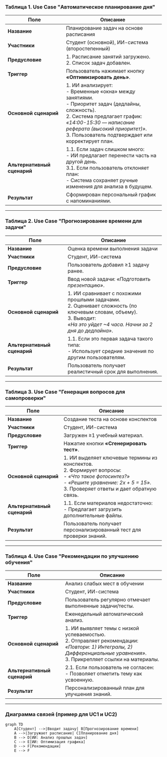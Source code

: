 ### **Таблица 1. Use Case "Автоматическое планирование дня"**
| **Поле**               | **Описание** |
|------------------------|-------------|
| **Название**           | Планирование задач на основе расписания |
| **Участники**          | Студент (основной), ИИ-система (второстепенный) |
| **Предусловие**        | 1. Расписание занятий загружено.<br>2. Список задач добавлен. |
| **Триггер**            | Пользователь нажимает кнопку **«Оптимизировать день»**. |
| **Основной сценарий**  | 1. ИИ анализирует:<br>   - Временные «окна» между занятиями.<br>   - Приоритет задач (дедлайны, сложность).<br>2. Система предлагает график:<br>   *«14:00-15:30 — написание реферата (высокий приоритет)»*.<br>3. Пользователь подтверждает или корректирует план. |
| **Альтернативный сценарий** | 1.1. Если задач слишком много:<br>   - ИИ предлагает перенести часть на другой день.<br>3.1. Если пользователь отклоняет план:<br>   - Система сохраняет ручные изменения для анализа в будущем. |
| **Результат**          | Сформирован персональный график с напоминаниями. |

---

### **Таблица 2. Use Case "Прогнозирование времени для задачи"**
| **Поле**               | **Описание** |
|------------------------|-------------|
| **Название**           | Оценка времени выполнения задачи |
| **Участники**          | Студент, ИИ-система |
| **Предусловие**        | Пользователь добавил ≥1 задачу ранее. |
| **Триггер**            | Ввод новой задачи: *«Подготовить презентацию»*. |
| **Основной сценарий**  | 1. ИИ сравнивает с похожими прошлыми задачами.<br>2. Оценивает сложность (по ключевым словам, объему).<br>3. Выводит:<br>   *«На это уйдет ~4 часа. Начни за 2 дня до дедлайна»*. |
| **Альтернативный сценарий** | 1.1. Если это первая задача такого типа:<br>   - Использует средние значения по другим пользователям. |
| **Результат**          | Пользователь получает реалистичный срок для выполнения. |

---

### **Таблица 3. Use Case "Генерация вопросов для самопроверки"**
| **Поле**               | **Описание** |
|------------------------|-------------|
| **Название**           | Создание теста на основе конспектов |
| **Участники**          | Студент, ИИ-система |
| **Предусловие**        | Загружен ≥1 учебный материал. |
| **Триггер**            | Нажатие кнопки **«Сгенерировать тест»**. |
| **Основной сценарий**  | 1. ИИ выделяет ключевые термины из конспектов.<br>2. Формирует вопросы:<br>   - *«Что такое фотосинтез?»*<br>   - *«Решите уравнение: 2x + 5 = 15»*.<br>3. Проверяет ответы и дает обратную связь. |
| **Альтернативный сценарий** | 1.1. Если материалов недостаточно:<br>   - Предлагает загрузить дополнительные файлы. |
| **Результат**          | Пользователь получает персонализированный тест для проверки знаний. |

---

### **Таблица 4. Use Case "Рекомендации по улучшению обучения"**
| **Поле**               | **Описание** |
|------------------------|-------------|
| **Название**           | Анализ слабых мест в обучении |
| **Участники**          | Студент, ИИ-система |
| **Предусловие**        | Пользователь регулярно отмечает выполненные задачи/тесты. |
| **Триггер**            | Еженедельный автоматический анализ. |
| **Основной сценарий**  | 1. ИИ выявляет темы с низкой успеваемостью.<br>2. Отправляет рекомендации:<br>   *«Повтори: 1) Интегралы, 2) Дифференциальные уравнения»*.<br>3. Прикрепляет ссылки на материалы. |
| **Альтернативный сценарий** | 2.1. Если пользователь не согласен:<br>   - Позволяет отметить тему как усвоенную. |
| **Результат**          | Персонализированный план для улучшения знаний. |

---

### **Диаграмма связей (пример для UC1 и UC2)**  
```mermaid
graph TD
    A[Студент] -->|Вводит задачу| B[Прогнозирование времени]
    A -->|Загружает расписание| C[Планирование дня]
    B --> D[ИИ: Анализ прошлых задач]
    C --> E[ИИ: Оптимизация графика]
    D --> F[Рекомендации]
    E --> F
```
